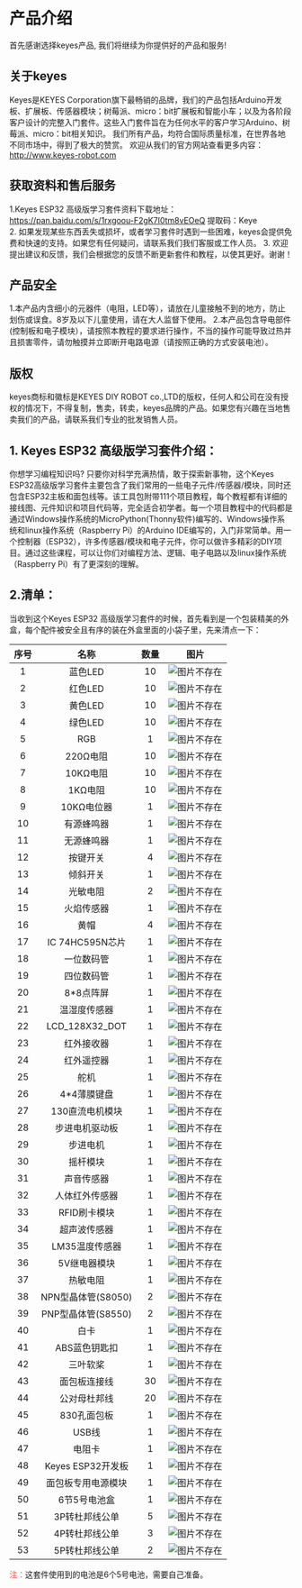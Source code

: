# 产品介绍

首先感谢选择keyes产品,
我们将继续为你提供好的产品和服务!
## 关于keyes
Keyes是KEYES Corporation旗下最畅销的品牌，我们的产品包括Arduino开发板、扩展板、传感器模块；树莓派、micro：bit扩展板和智能小车；以及为各阶段客户设计的完整入门套件。这些入门套件旨在为任何水平的客户学习Arduino、树莓派、micro：bit相关知识。
我们所有产品，均符合国际质量标准，在世界各地不同市场中，得到了极大的赞赏。 
欢迎从我们的官方网站查看更多内容：
http://www.keyes-robot.com
## 获取资料和售后服务                     
1.Keyes ESP32 高级版学习套件资料下载地址：https://pan.baidu.com/s/1rxgoou-F2gK7I0tm8vEOeQ
提取码：Keye    
2. 如果发现某些东西丢失或损坏，或者学习套件时遇到一些困难，keyes会提供免费和快速的支持。如果您有任何疑问，请联系我们我们客服或工作人员。
3. 欢迎提出建议和反馈，我们会根据您的反馈不断更新套件和教程，以使其更好。谢谢！
## 产品安全                               
1.本产品内含细小的元器件（电阻，LED等），请放在儿童接触不到的地方，防止划伤或误食。8岁及以下儿童使用，请在大人监督下使用。
2.本产品包含导电部件(控制板和电子模块），请按照本教程的要求进行操作，不当的操作可能导致过热并且损害零件，请勿触摸并立即断开电路电源（请按照正确的方式安装电池）。
## 版权                                   
keyes商标和徽标是KEYES DIY ROBOT co.,LTD的版权，任何人和公司在没有授权的情况下，不得复制，售卖，转卖，keyes品牌的产品。如果您有兴趣在当地售卖我们的产品，请联系我们专业的批发销售人员。

## 1. Keyes ESP32 高级版学习套件介绍：

你想学习编程知识吗?
只要你对科学充满热情，敢于探索新事物，这个Keyes ESP32高级版学习套件主要包含了我们常用的一些电子元件/传感器/模块，同时还包含ESP32主板和面包线等。该工具包附带111个项目教程，每个教程都有详细的接线图、元件知识和项目代码等，完全适合初学者。每一个项目教程中的代码都是通过Windows操作系统的MicroPython(Thonny软件)编写的、Windows操作系统和linux操作系统（Raspberry Pi）的Arduino IDE编写的，入门非常简单。用一个控制器（ESP32），许多传感器/模块和电子元件，你可以做许多精彩的DIY项目。通过这些课程，可以让你们对编程方法、逻辑、电子电路以及linux操作系统（Raspberry Pi）有了更深刻的理解。

## 2.清单：
当收到这个Keyes ESP32 高级版学习套件的时候，首先看到是一个包装精美的外盒，每个配件被安全且有序的装在外盒里面的小袋子里，先来清点一下：

| 序号 | 名称 | 数量 | 图片 |
| :--: | :--: | :--: | :--: |
| 1 | 蓝色LED | 10 | ![图片不存在](./media/f6bbd58a5d3ad73cbbb4f9dc6dbebce0.png)|
| 2 | 红色LED | 10 | ![图片不存在](./media/28c28e6163de71f861c1f8f9bf621ee2.png) |
| 3 | 黄色LED | 10 | ![图片不存在](./media/538628fed136c06e104ae01b69774d34.png) |
| 4 | 绿色LED | 10 | ![图片不存在](./media/cede9aadb081f8efbe1aa2884452296f.png) |
| 5 | RGB | 1 |![图片不存在](./media/003957a24c8e74516a270a6e185801a2.png) |
| 6 | 220Ω电阻 | 10 | ![图片不存在](./media/83dd3936e779ba45cddf56600115789d.png) |
| 7 | 10KΩ电阻 | 10 | ![图片不存在](./media/c2c666b93f8c92e48a934cc7d9f973f0.png) |
| 8 | 1KΩ电阻 | 10 | ![图片不存在](./media/9b934d4a221b3b257a455c3b3c4228e2.png)|
| 9 | 10KΩ电位器 | 1 |![图片不存在](./media/ac70940b0377ccf514485a998d6720fb.png) |
| 10 | 有源蜂鸣器 | 1 | ![图片不存在](./media/ce52ed607c9bf646c08b31bdcbda32dc.png) |
| 11 | 无源蜂鸣器 | 1 | ![图片不存在](./media/22d5fea09cc7ab9cdcc629c9154ba381.png) |
| 12 | 按键开关 | 4 | ![图片不存在](./media/c14b6e885fd4e7f896660e8f0b17c53b.png) |
| 13 | 倾斜开关 | 1 | ![图片不存在](./media/1f2336f407c46c06a22ea95f6b829889.png) |
| 14 | 光敏电阻 | 2 | ![图片不存在](./media/370c51be584ea949504a2c23b0d2a236.png) |
| 15 | 火焰传感器 | 1 | ![图片不存在](./media/4db4a5c9d0a14d3acd4d83d77512e62c.png) |
| 16 | 黄帽 | 4 | ![图片不存在](./media/5541c805fdda861e206fded757b7273a.png) |
| 17 | IC 74HC595N芯片 | 1 | ![图片不存在](./media/885e82580c63e5646c5f0f5965d8d22d.png) |
| 18 | 一位数码管 | 1 | ![图片不存在](./media/50b0805b23829e01d4e1053b156e8246.png) |
| 19 | 四位数码管 | 1 | ![图片不存在](./media/e853fad041be4b017c1df31df28f13ed.png) |
| 20 | 8*8点阵屏 | 1 | ![图片不存在](./media/93c2cee862c3a9ba00ab08e3201af86c.png) |
| 21 | 温湿度传感器 | 1 | ![图片不存在](./media/89c6de606d4bfcbbf936973c64c7bab8.png) |
| 22 | LCD_128X32_DOT | 1 |![图片不存在](./media/ee579c30618ac5b406afefca28affaab.png) |
| 23 | 红外接收器 | 1 | ![图片不存在](./media/e43fc12aa1fa526ca2c9f0eb4c0523e2.png) |
| 24 | 红外遥控器 | 1 | ![图片不存在](./media/7bd8ef41ed157a2ed1f217ce39f82a37.png) |
| 25 | 舵机| 1 | ![图片不存在](./media/a3c3875db6fb046826b26d892be62efc.png) |
| 26 | 4*4薄膜键盘 | 1 | ![图片不存在](./media/f24b38efbf074e280038b7cc3584a197.png) |
|27|130直流电机模块|1|![图片不存在](./media/5f645644dc96030983d05e2886fbb3be.png)|
|28|步进电机驱动板|1|![图片不存在](./media/e2e911f7b56b6a53c0365cedeb96ee93.png)|
|29|步进电机|1|![图片不存在](./media/90e20dbf2026b921d60d779078b58f30.png)|
|30|摇杆模块|1|![图片不存在](./media/0344db705c8b937a6cf50f3ffab4dd04.png)|
|31|声音传感器|1|![图片不存在](./media/90802dbe25668885edd2ffbe9f25caf5.png)|
|32|人体红外传感器|1|![图片不存在](./media/588578f3fb67f86052eec327f24a5b17.png)|
|33|RFID刷卡模块|1|![图片不存在](./media/69765c7eae1b71d385c7dfcaf5eb83e6.png)|
|34|超声波传感器|1|![图片不存在](./media/3666ccbac64491271e75a3aee688d747.png)|
|35|LM35温度传感器|1|![图片不存在](./media/398308032fd043b07a06700ec8c674c4.png)|
|36|5V继电器模块|1|![图片不存在](./media/c910a7be7acddac1d2c4e4a1613524f4.png)|
|37|热敏电阻|1|![图片不存在](./media/88f6759db2cc9c8ca4f1e821d5b0d802.png)|
|38|NPN型晶体管(S8050)|2|![图片不存在](./media/6c3a06627faa0d87dd69cbd361929240.png)|
|39|PNP型晶体管(S8550)|2|![图片不存在](./media/6c3a06627faa0d87dd69cbd361929240.png)|
|40|白卡|1|![图片不存在](./media/3d6a93a77e60bdd82a1328bea5f03837.png)|
|41|ABS蓝色钥匙扣|1|![图片不存在](./media/d5340eb843a3fa2fd865ee68f438f41f.png)|
|42|三叶软桨|1|![图片不存在](./media/1fa137ed145f6d7579d0245284776fbb.png)|
|43|面包板连接线|30|![图片不存在](./media/b146f1221b43b628375e658c8c0bc91f.png)|
|44|公对母杜邦线|20|![图片不存在](./media/918c8e3c24ca4ee27373855403f9c9b0.png)|
|45|830孔面包板|1|![图片不存在](./media/6bea285b04975f047a7cb1ccbbd0ee95.png)|
|46|USB线|1|![图片不存在](./media/c4e6c70864cc39335a240e827d4c2917.png)|
|47|电阻卡|1|![图片不存在](./media/9d05389e19d8128ee7ef0497061782a0.png)|
|48|Keyes ESP32开发板|1|![图片不存在](./media/cc071c5ea1219f92ddb7f3a893380c08.png)|
|49|面包板专用电源模块|1|![图片不存在](./media/c562656c96657983e724daed7c8d6202.png)|
|50|6节5号电池盒|1|![图片不存在](./media/617850e058dba425262b7acbf11ee141.png)|
|51|3P转杜邦线公单|5|![图片不存在](./media/1a190cfbfe81a1524e1d1ef681688a64.png)|
|52|4P转杜邦线公单|3|![图片不存在](./media/4191d5454859076aa2a6c069185be177.png)|
|53|5P转杜邦线公单|2|![图片不存在](./media/7172e3b16a2567aa57171cf42bbb3d49.png)|

<span style="color: rgb(255, 76, 65);">注：</span>这套件使用到的电池是6个5号电池，需要自己准备。



